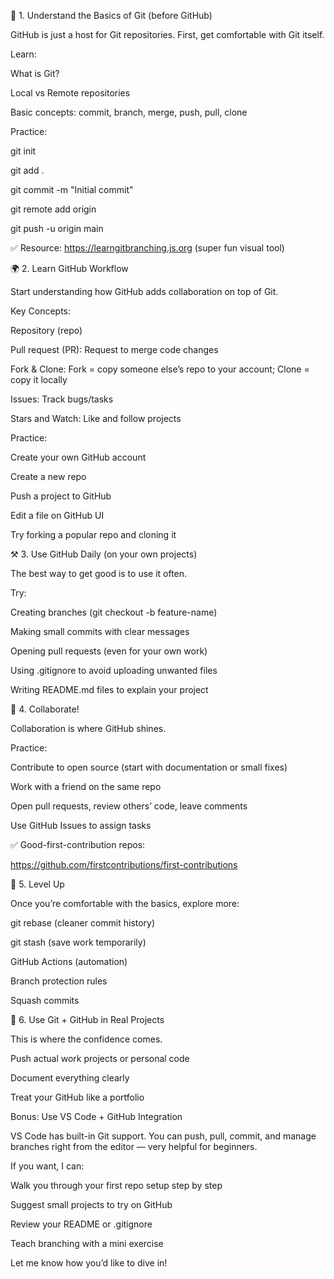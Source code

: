  
🌱 1. Understand the Basics of Git (before GitHub) 

 
 

GitHub is just a host for Git repositories. First, get comfortable with Git itself. 

 
 

Learn: 

What is Git? 

Local vs Remote repositories 

Basic concepts: commit, branch, merge, push, pull, clone 

 
 

Practice: 

git init  

git add .  

git commit -m "Initial commit"  

git remote add origin <repo-url>  

git push -u origin main  

✅ Resource: https://learngitbranching.js.org (super fun visual tool) 

 

 

🌍 2. Learn GitHub Workflow 

 
 

Start understanding how GitHub adds collaboration on top of Git. 

 
 

Key Concepts: 

Repository (repo) 

Pull request (PR): Request to merge code changes 

Fork & Clone: Fork = copy someone else’s repo to your account; Clone = copy it locally 

Issues: Track bugs/tasks 

Stars and Watch: Like and follow projects 

 
 

Practice: 

Create your own GitHub account 

Create a new repo 

Push a project to GitHub 

Edit a file on GitHub UI 

Try forking a popular repo and cloning it 

 

 

⚒️ 3. Use GitHub Daily (on your own projects) 

 
 

The best way to get good is to use it often. 

 
 

Try: 

Creating branches (git checkout -b feature-name) 

Making small commits with clear messages 

Opening pull requests (even for your own work) 

Using .gitignore to avoid uploading unwanted files 

Writing README.md files to explain your project 

 

 

🤝 4. Collaborate! 

 
 

Collaboration is where GitHub shines. 

 
 

Practice: 

Contribute to open source (start with documentation or small fixes) 

Work with a friend on the same repo 

Open pull requests, review others’ code, leave comments 

Use GitHub Issues to assign tasks 

 
 

✅ Good-first-contribution repos: 

https://github.com/firstcontributions/first-contributions 

 

 

🧠 5. Level Up 

 
 

Once you’re comfortable with the basics, explore more: 

git rebase (cleaner commit history) 

git stash (save work temporarily) 

GitHub Actions (automation) 

Branch protection rules 

Squash commits 

 

 

🔁 6. Use Git + GitHub in Real Projects 

 
 

This is where the confidence comes. 

Push actual work projects or personal code 

Document everything clearly 

Treat your GitHub like a portfolio 

 

 

Bonus: Use VS Code + GitHub Integration 

 
 

VS Code has built-in Git support. You can push, pull, commit, and manage branches right from the editor — very helpful for beginners. 

 

 

If you want, I can: 

Walk you through your first repo setup step by step 

Suggest small projects to try on GitHub 

Review your README or .gitignore 

Teach branching with a mini exercise 

 
 

Let me know how you’d like to dive in! 

 
